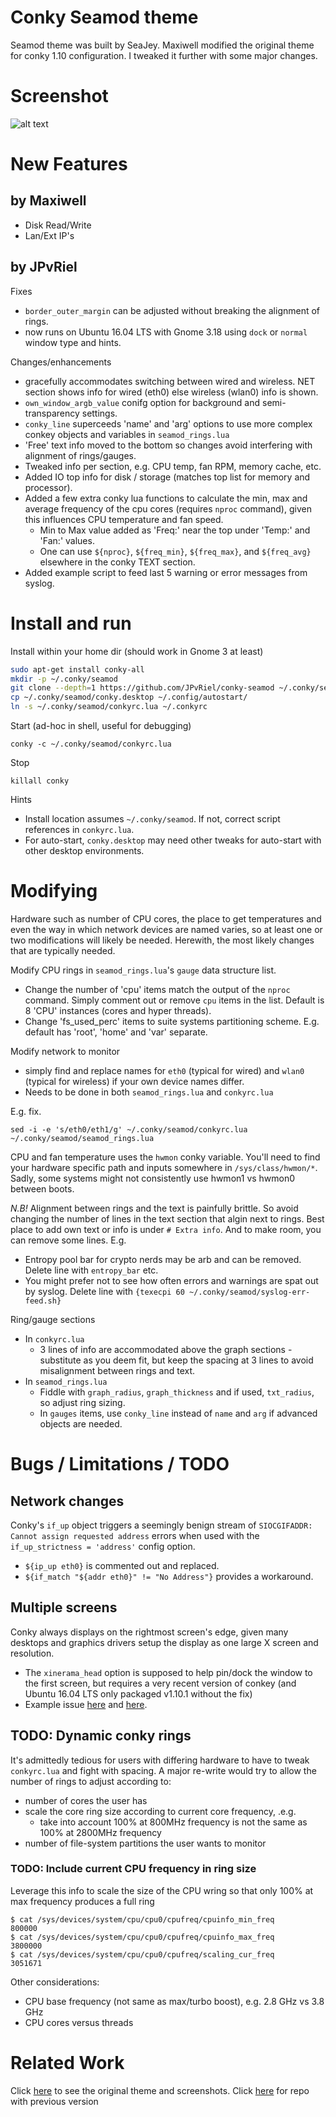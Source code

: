 Conky Seamod theme
====================

Seamod theme was built by SeaJey. Maxiwell modified the original theme for conky 1.10 configuration. I tweaked it further with some major changes.

# Screenshot

![alt text](README-eg.png)

# New Features

## by Maxiwell

- Disk Read/Write
- Lan/Ext IP's

## by JPvRiel

Fixes

- `border_outer_margin` can be adjusted without breaking the alignment of rings.
- now runs on Ubuntu 16.04 LTS with Gnome 3.18 using `dock` or `normal` window type and hints.

Changes/enhancements

- gracefully accommodates switching between wired and wireless. NET section shows info for wired (eth0) else wireless (wlan0) info is shown.
- `own_window_argb_value` conifg option for background and semi-transparency settings.
- `conky_line` superceeds 'name' and 'arg' options to use more complex conkey objects and variables in `seamod_rings.lua`
- 'Free' text info moved to the bottom so changes avoid interfering with alignment of rings/gauges.
- Tweaked info per section, e.g. CPU temp, fan RPM, memory cache, etc.
- Added IO top info for disk / storage (matches top list for memory and processor).
- Added a few extra conky lua functions to calculate the min, max and average frequency of the cpu cores (requires `nproc` command), given this influences CPU temperature and fan speed.
  - Min to Max value added as 'Freq:' near the top under 'Temp:' and 'Fan:' values.
  - One can use `${nproc}`, `${freq_min}`, `${freq_max}`, and `${freq_avg}` elsewhere in the conky TEXT section.
- Added example script to feed last 5 warning or error messages from syslog.

# Install and run

Install within your home dir (should work in Gnome 3 at least)
```bash
sudo apt-get install conky-all
mkdir -p ~/.conky/seamod
git clone --depth=1 https://github.com/JPvRiel/conky-seamod ~/.conky/seamod
cp ~/.conky/seamod/conky.desktop ~/.config/autostart/
ln -s ~/.conky/seamod/conkyrc.lua ~/.conkyrc
```

Start (ad-hoc in shell, useful for debugging)
```
conky -c ~/.conky/seamod/conkyrc.lua
```

Stop
```
killall conky
```

Hints

- Install location assumes `~/.conky/seamod`. If not, correct script references in `conkyrc.lua`.
- For auto-start, `conky.desktop` may need other tweaks for auto-start with other desktop environments.

# Modifying

Hardware such as number of CPU cores, the place to get temperatures and even the way in which network devices are named varies, so at least one or two modifications will likely be needed. Herewith, the most likely changes that are typically needed.

Modify CPU rings in `seamod_rings.lua`'s `gauge` data structure list.

- Change the number of 'cpu' items  match the output of the `nproc` command. Simply comment out or remove `cpu` items in the list. Default is 8 'CPU' instances (cores and hyper threads).
- Change 'fs_used_perc' items to suite systems partitioning scheme. E.g. default has 'root', 'home' and 'var' separate.

Modify network to monitor

- simply find and replace names for `eth0` (typical for wired) and `wlan0` (typical for wireless) if your own device names differ.
- Needs to be done in both `seamod_rings.lua` and `conkyrc.lua`

E.g. fix.

```
sed -i -e 's/eth0/eth1/g' ~/.conky/seamod/conkyrc.lua  ~/.conky/seamod/seamod_rings.lua
```

CPU and fan temperature uses the `hwmon` conky variable. You'll need to find your hardware specific path and inputs somewhere in `/sys/class/hwmon/*`. Sadly, some systems might not consistently use hwmon1 vs hwmon0 between boots.

*N.B!* Alignment between rings and the text is painfully brittle. So avoid changing the number of lines in the text section that algin next to rings. Best place to add own text or info is under `# Extra info`. And to make room, you can remove some lines. E.g.

- Entropy pool bar for crypto nerds may be arb and can be removed. Delete line with `entropy_bar` etc.
- You might prefer not to see how often errors and warnings are spat out by syslog. Delete line with `{texecpi 60 ~/.conky/seamod/syslog-err-feed.sh}`

Ring/gauge sections

- In `conkyrc.lua`
  - 3 lines of info are accommodated above the graph sections - substitute as you deem fit, but keep the spacing at 3 lines to avoid misalignment between rings and text.
- In `seamod_rings.lua`
  - Fiddle with `graph_radius`, `graph_thickness` and if used, `txt_radius`, so adjust ring sizing.
  - In `gauges` items, use `conky_line` instead of `name` and `arg` if advanced objects are needed.

# Bugs / Limitations / TODO

## Network changes

Conky's `if_up` object triggers a seemingly benign stream of `SIOCGIFADDR: Cannot assign requested address` errors when used with the `if_up_strictness = 'address'` config option.

- `${ip_up eth0}` is commented out and replaced.
- `${if_match "${addr eth0}" != "No Address"}` provides a workaround.

## Multiple screens

Conky always displays on the rightmost screen's edge, given many desktops and graphics drivers setup the display as one large X screen and resolution.

- The `xinerama_head` option is supposed to help pin/dock the window to the first screen, but requires a very recent version of conkey (and Ubuntu 16.04 LTS only packaged v1.10.1 without the fix)
- Example issue [here](https://github.com/brndnmtthws/conky/issues/249) and [here](https://github.com/brndnmtthws/conky/issues/172).

## TODO: Dynamic conky rings

It's admittedly tedious for users with differing hardware to have to tweak `conkyrc.lua` and fight with spacing. A major re-write would try to allow the number of rings to adjust according to:
- number of cores the user has
- scale the core ring size according to current core frequency, .e.g.
  - take into account 100% at 800MHz frequency is not the same as 100% at 2800MHz frequency
- number of file-system partitions the user wants to monitor

### TODO: Include current CPU frequency in ring size

Leverage this info to scale the size of the CPU wring so that only 100% at max frequency produces a full ring

```
$ cat /sys/devices/system/cpu/cpu0/cpufreq/cpuinfo_min_freq
800000
$ cat /sys/devices/system/cpu/cpu0/cpufreq/cpuinfo_max_freq
3800000
$ cat /sys/devices/system/cpu/cpu0/cpufreq/scaling_cur_freq
3051671
```

Other considerations:

- CPU base frequency (not same as max/turbo boost), e.g. 2.8 GHz vs 3.8 GHz
- CPU cores versus threads

# Related Work

Click [here](http://www.deviantart.com/art/Conky-Seamod-v0-1-283461046) to see the original theme and screenshots.
Click [here](https://github.com/maxiwell/conky-seamod) for repo with previous version
